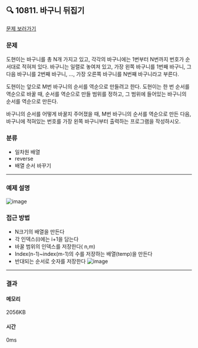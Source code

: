 ## 🔍 10811. 바구니 뒤집기
[문제 보러가기](https://www.acmicpc.net/problem/10811)
### 문제
도현이는 바구니를 총 N개 가지고 있고, 각각의 바구니에는 1번부터 N번까지 번호가 순서대로 적혀져 있다. 바구니는 일렬로 놓여져 있고, 가장 왼쪽 바구니를 1번째 바구니, 그 다음 바구니를 2번째 바구니, ..., 가장 오른쪽 바구니를 N번째 바구니라고 부른다. 

도현이는 앞으로 M번 바구니의 순서를 역순으로 만들려고 한다. 도현이는 한 번 순서를 역순으로 바꿀 때, 순서를 역순으로 만들 범위를 정하고, 그 범위에 들어있는 바구니의 순서를 역순으로 만든다.

바구니의 순서를 어떻게 바꿀지 주어졌을 때, M번 바구니의 순서를 역순으로 만든 다음, 바구니에 적혀있는 번호를 가장 왼쪽 바구니부터 출력하는 프로그램을 작성하시오.

### 분류
- 일차원 배열
- reverse
- 배열 순서 바꾸기
---
### 예제 설명
![image](https://github.com/user-attachments/assets/b4935dc2-2487-4cb1-8854-73d1271651c8)


### 접근 방법  
- N크기의 배열을 만든다  
- 각 인덱스(i)에는 i+1을 담는다  
- 바꿀 범위의 인덱스를 저장한다( n,m)
- Index(n-1)~index(m-1)의 수를 저장하는 배열(temp)을 만든다
- 반대되는 순서로 숫자를 저장한다
  ![image](https://github.com/user-attachments/assets/906f3860-80a5-4e80-9ccc-afc850799587)

---
### 결과
#### 메모리
2056KB
#### 시간
0ms
